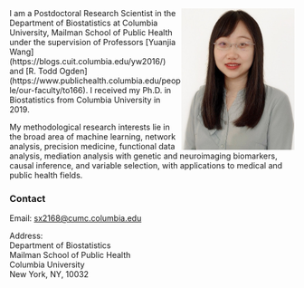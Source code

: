 <img align="right" src="assets/img/bio-photo.jpg" width="200" height="250">
I am a Postdoctoral Research Scientist in the Department of Biostatistics at Columbia University, Mailman School of Public Health under the supervision of Professors [Yuanjia Wang](https://blogs.cuit.columbia.edu/yw2016/) and [R. Todd Ogden](https://www.publichealth.columbia.edu/people/our-faculty/to166). I received my Ph.D. in Biostatistics from Columbia University in 2019.


My methodological research interests lie in the broad area of machine learning, network analysis, precision medicine, functional data analysis, mediation analysis with genetic and neuroimaging biomarkers, causal inference, and variable selection, with applications to medical and public health fields.

### Contact
Email: sx2168@cumc.columbia.edu

Address: <br/> 
Department of Biostatistics<br/> 
Mailman School of Public Health<br/> 
Columbia University<br/> 
New York, NY, 10032
